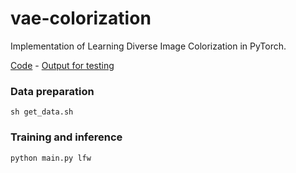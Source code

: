 # vae-colorization
Implementation of Learning Diverse Image Colorization in PyTorch.

[Code](https://github.com/aditya12agd5/pytorch_divcolor) - [Output for testing](https://drive.google.com/drive/folders/1kda2I3_hbNFXt_5l76r42jjXTz--4BZP?usp=sharing)

### Data preparation
```
sh get_data.sh
```

### Training and inference
```
python main.py lfw
```
